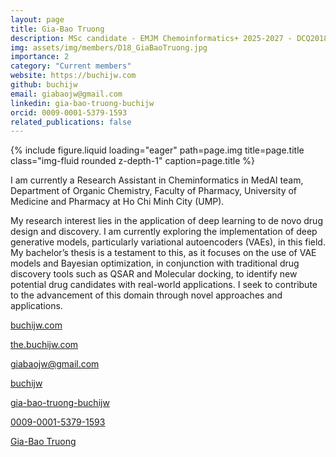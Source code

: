 ```yaml
---
layout: page
title: Gia-Bao Truong
description: MSc candidate - EMJM Chemoinformatics+ 2025-2027 - DCQ2018
img: assets/img/members/D18_GiaBaoTruong.jpg
importance: 2
category: "Current members"
website: https://buchijw.com
github: buchijw
email: giabaojw@gmail.com
linkedin: gia-bao-truong-buchijw
orcid: 0009-0001-5379-1593
related_publications: false
---
```


<div class="row">
    <div class="col-sm-2"></div>
    <div class="col-sm mt-3 mt-md-0">
        {% include figure.liquid loading="eager" path=page.img title=page.title class="img-fluid rounded z-depth-1" caption=page.title %}
    </div>
    <div class="col-sm-2"></div>
</div>

I am currently a Research Assistant in Cheminformatics in MedAI team, Department of Organic Chemistry, Faculty of Pharmacy, University of Medicine and Pharmacy at Ho Chi Minh City (UMP).

My research interest lies in the application of deep learning to de novo drug design and discovery. I am currently exploring the implementation of deep generative models, particularly variational autoencoders (VAEs), in this field. My bachelor’s thesis is a testament to this, as it focuses on the use of VAE models and Bayesian optimization, in conjunction with traditional drug discovery tools such as QSAR and Molecular docking, to identify new potential drug candidates with real-world applications. I seek to contribute to the advancement of this domain through novel approaches and applications.

<a href="https://buchijw.com" title="buchijw.com"><i class="fa-solid fa-house-chimney"></i> buchijw.com</a>

<a href="https://the.buchijw.com" title="the.buchijw.com"><i class="fa-solid fa-code"></i> the.buchijw.com</a>

<a href="mailto:giabaojw@gmail.com" title="email"><i class="fa-solid fa-envelope"></i> giabaojw@gmail.com</a>

<a href="https://github.com/buchijw" title="GitHub"><i class="fa-brands fa-github"></i> buchijw</a>

<a href="https://www.linkedin.com/in/gia-bao-truong-buchijw" title="LinkedIn"><i class="fa-brands fa-linkedin"></i> gia-bao-truong-buchijw</a>

<a href="https://orcid.org/0009-0001-5379-1593" title="ORCID"><i class="ai ai-orcid"></i> 0009-0001-5379-1593</a>

<a href="https://scholar.google.com/citations?user=KcpYBy8AAAAJ" title="Google Scholar"><i class="ai ai-google-scholar"></i> Gia-Bao Truong</a>
